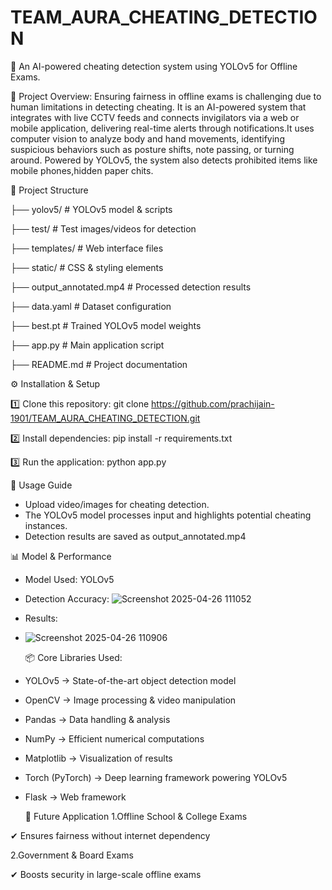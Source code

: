 # TEAM_AURA_CHEATING_DETECTION
🎯 An AI-powered cheating detection system using YOLOv5 for Offline Exams.

🚀 Project Overview:
Ensuring fairness in offline exams is challenging due to human limitations in detecting cheating. It is an AI-powered system that integrates with live CCTV feeds and connects invigilators via a web or mobile application, delivering real-time alerts through notifications.It uses computer vision to analyze body and hand movements, identifying suspicious behaviors such as posture shifts, note passing, or turning around.
Powered by YOLOv5, the system also detects prohibited items like mobile phones,hidden paper chits.

📂 Project Structure

├── yolov5/                 # YOLOv5 model & scripts

├── test/                   # Test images/videos for detection

├── templates/              # Web interface files

├── static/                 # CSS & styling elements

├── output_annotated.mp4    # Processed detection results

├── data.yaml               # Dataset configuration

├── best.pt                 # Trained YOLOv5 model weights

├── app.py                  # Main application script

├── README.md               # Project documentation


⚙️ Installation & Setup


1️⃣ Clone this repository:
git clone https://github.com/prachijain-1901/TEAM_AURA_CHEATING_DETECTION.git


2️⃣ Install dependencies:
pip install -r requirements.txt


3️⃣ Run the application:
python app.py


🎥 Usage Guide
- Upload video/images for cheating detection.
- The YOLOv5 model processes input and highlights potential cheating instances.
- Detection results are saved as output_annotated.mp4
  

📊 Model & Performance
- Model Used: YOLOv5
- Detection Accuracy:
  ![Screenshot 2025-04-26 111052](https://github.com/user-attachments/assets/221b0bbc-59bf-40c1-97bf-e73c2c2011f1)
- Results:
- ![Screenshot 2025-04-26 110906](https://github.com/user-attachments/assets/e70d7e50-6b9d-4a45-9d0f-4d94acd02637)

  📦 Core Libraries Used:
- YOLOv5 → State-of-the-art object detection model
- OpenCV → Image processing & video manipulation
- Pandas → Data handling & analysis
- NumPy → Efficient numerical computations
- Matplotlib → Visualization of results
- Torch (PyTorch) → Deep learning framework powering YOLOv5
- Flask → Web framework

  🌟 Future Application 
1.Offline School & College Exams
  
✔ Ensures fairness without internet dependency

2.Government & Board Exams

✔ Boosts security in large-scale offline exams







